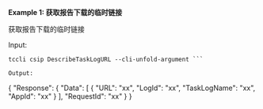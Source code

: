 **Example 1: 获取报告下载的临时链接**

获取报告下载的临时链接

Input: 

```
tccli csip DescribeTaskLogURL --cli-unfold-argument ```

Output: 
```
{
    "Response": {
        "Data": [
            {
                "URL": "xx",
                "LogId": "xx",
                "TaskLogName": "xx",
                "AppId": "xx"
            }
        ],
        "RequestId": "xx"
    }
}
```

